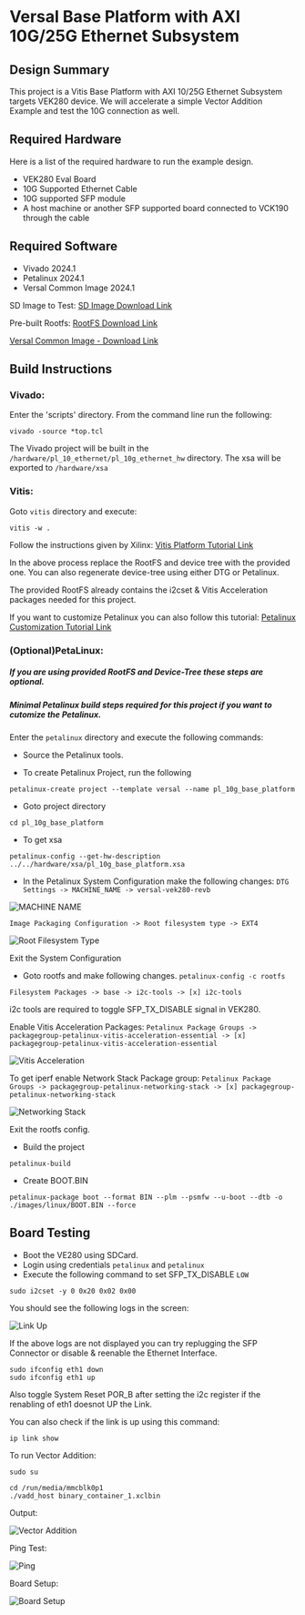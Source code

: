 # Versal Base Platform with AXI 10G/25G Ethernet Subsystem

## Design Summary
This project is a Vitis Base Platform with AXI 10/25G Ethernet Subsystem targets VEK280 device. We will accelerate a simple Vector Addition Example and test the 10G connection as well.

## Required Hardware

Here is a list of the required hardware to run the example design.
- VEK280 Eval Board
- 10G Supported Ethernet Cable
- 10G supported SFP module
- A host machine or another SFP supported board connected to VCK190 through the cable

## Required Software
- Vivado 2024.1
- Petalinux 2024.1
- Versal Common Image 2024.1

SD Image to Test: [SD Image Download Link]()

Pre-built Rootfs: [RootFS Download Link]()

[Versal Common Image - Download Link](https://www.xilinx.com/support/download/index.html/content/xilinx/en/downloadNav/embedded-design-tools.html)

## Build Instructions

### Vivado:

Enter the 'scripts' directory. From the command line run the following:

```
vivado -source *top.tcl
```

The Vivado project will be built in the `/hardware/pl_10_ethernet/pl_10g_ethernet_hw` directory.
The xsa will be exported to `/hardware/xsa` 

### Vitis:

Goto `vitis` directory and execute:
```
vitis -w .
```

Follow the instructions given by Xilinx: [Vitis Platform Tutorial Link](https://github.com/Xilinx/Vitis-Tutorials/blob/2024.1/Vitis_Platform_Creation/Design_Tutorials/03_Edge_VCK190/step2.md)

In the above process replace the RootFS and device tree with the provided one.
You can also regenerate device-tree using either DTG or Petalinux.

The provided RootFS already contains the i2cset & Vitis Acceleration packages needed for this project. 

If you want to customize Petalinux you can also follow this tutorial: [Petalinux Customization Tutorial Link](https://github.com/Xilinx/Vitis-Tutorials/blob/2024.1/Vitis_Platform_Creation/Feature_Tutorials/02_petalinux_customization/README.md)


### (Optional)PetaLinux:
##### If you are using provided RootFS and Device-Tree these steps are optional.
##### Minimal Petalinux build steps required for this project if you want to cutomize the Petalinux.

Enter the `petalinux` directory and execute the following commands:

- Source the Petalinux tools.

- To create Petalinux Project, run the following
```
petalinux-create project --template versal --name pl_10g_base_platform
```


- Goto project directory
```
cd pl_10g_base_platform
```

- To get xsa 
```
petalinux-config --get-hw-description ../../hardware/xsa/pl_10g_base_platform.xsa
```

- In the Petalinux System Configuration make the following changes:
`DTG Settings -> MACHINE_NAME -> versal-vek280-revb`

![MACHINE NAME](./images/machine_name.png)

`Image Packaging Configuration -> Root filesystem type -> EXT4`

![Root Filesystem Type](./images/rootfs_type.png)

Exit the System Configuration

- Goto rootfs and make following changes.
`petalinux-config -c rootfs`

`Filesystem Packages -> base -> i2c-tools -> [x] i2c-tools`

i2c tools are required to toggle SFP_TX_DISABLE signal in VEK280.

Enable Vitis Acceleration Packages:
`Petalinux Package Groups -> packagegroup-petalinux-vitis-acceleration-essential -> [x] packagegroup-petalinux-vitis-acceleration-essential`

![Vitis Acceleration](./images/vitis_acceleration.png)


To get iperf enable Network Stack Package group:
`Petalinux Package Groups -> packagegroup-petalinux-networking-stack -> [x] packagegroup-petalinux-networking-stack`

![Networking Stack](./images/network_stack.png)


Exit the rootfs config.

- Build the project
```
petalinux-build
```

- Create BOOT.BIN
```
petalinux-package boot --format BIN --plm --psmfw --u-boot --dtb -o ./images/linux/BOOT.BIN --force
```

## Board Testing

- Boot the VE280 using SDCard.
- Login using credentials `petalinux` and `petalinux`
- Execute the following command to set SFP_TX_DISABLE `LOW`
```
sudo i2cset -y 0 0x20 0x02 0x00
```

You should see the following logs in the screen:

![Link Up](./images/link_up.png)

If the above logs are not displayed you can try replugging the SFP Connector or disable & reenable the Ethernet Interface.
```
sudo ifconfig eth1 down
sudo ifconfig eth1 up
```
Also toggle System Reset POR_B after setting the i2c register if the renabling of eth1 doesnot UP the Link.

You can also check if the link is up using this command:
```
ip link show
```

To run Vector Addition:

```
sudo su
```
```
cd /run/media/mmcblk0p1
./vadd_host binary_container_1.xclbin
```

Output:

![Vector Addition](./images/vector_addition.png)


Ping Test:

![Ping](./images/ping.png)

Board Setup:

![Board Setup](./images/board_setup.png)

